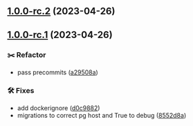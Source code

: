 ## [1.0.0-rc.2](https://github.com/AmazeIT/sunflower/compare/v1.0.0-rc.1...v1.0.0-rc.2) (2023-04-26)

## [1.0.0-rc.1](https://github.com/AmazeIT/sunflower/compare/...v1.0.0-rc.1) (2023-04-26)


### :scissors: Refactor

* pass precommits ([a29508a](https://github.com/AmazeIT/sunflower/commit/a29508acba2173b4102882eb281127425c0345fc))


### 🛠 Fixes

* add dockerignore ([d0c9882](https://github.com/AmazeIT/sunflower/commit/d0c988227c5cba9356c9ee9808252669bfc4c38a))
* migrations to correct pg host and True to debug ([8552d8a](https://github.com/AmazeIT/sunflower/commit/8552d8a768ce48f9bbe1ecdcbc3f4c1dd279e1db))
